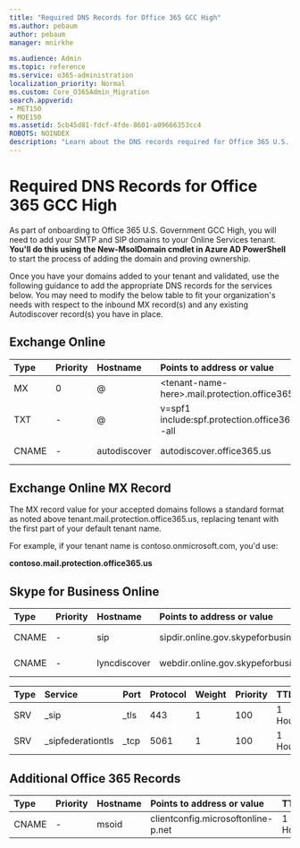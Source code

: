```yaml
---
title: "Required DNS Records for Office 365 GCC High"
ms.author: pebaum
author: pebaum
manager: mnirkhe

ms.audience: Admin
ms.topic: reference
ms.service: o365-administration
localization_priority: Normal
ms.custom: Core_O365Admin_Migration
search.appverid:
- MET150
- MOE150
ms.assetid: 5cb45d81-fdcf-4fde-8601-a09666353cc4
ROBOTS: NOINDEX
description: "Learn about the DNS records required for Office 365 U.S. Government GCC High. "
---
```


# Required DNS Records for Office 365 GCC High

As part of onboarding to Office 365 U.S. Government GCC High, you will need to add your SMTP and SIP domains to your Online Services tenant. **You'll do this using the New-MsolDomain cmdlet in Azure AD PowerShell** to start the process of adding the domain and proving ownership. 
  
Once you have your domains added to your tenant and validated, use the following guidance to add the appropriate DNS records for the services below. You may need to modify the below table to fit your organization's needs with respect to the inbound MX record(s) and any existing Autodiscover record(s) you have in place.
  
## Exchange Online

|**Type**|**Priority**|**Hostname**|**Points to address or value**|**TTL**|
|:-----|:-----|:-----|:-----|:-----|
|MX  <br/> |0  <br/> |@  <br/> |\<tenant-name-here\>.mail.protection.office365.us  <br/> |1 Hour  <br/> |
|TXT  <br/> |-  <br/> |@  <br/> |v=spf1 include:spf.protection.office365.us -all  <br/> |1 Hour  <br/> |
|CNAME  <br/> |-  <br/> |autodiscover  <br/> |autodiscover.office365.us  <br/> |1 Hour  <br/> |
   
## Exchange Online MX Record

The MX record value for your accepted domains follows a standard format as noted above tenant.mail.protection.office365.us, replacing tenant with the first part of your default tenant name. 
  
For example, if your tenant name is contoso.onmicrosoft.com, you'd use:
  
 **contoso.mail.protection.office365.us**
  
## Skype for Business Online

|**Type**|**Priority**|**Hostname**|**Points to address or value**|**TTL**|
|:-----|:-----|:-----|:-----|:-----|
|CNAME  <br/> |-  <br/> |sip  <br/> |sipdir.online.gov.skypeforbusiness.us  <br/> |1 Hour  <br/> |
|CNAME  <br/> |-  <br/> |lyncdiscover  <br/> |webdir.online.gov.skypeforbusiness.us  <br/> |1 Hour  <br/> |
   
|**Type**|**Service**|**Port**|**Protocol**|**Weight**|**Priority**|**TTL**|**Name**|**Target**|
|:-----|:-----|:-----|:-----|:-----|:-----|:-----|:-----|:-----|
|SRV  <br/> |_sip  <br/> |_tls  <br/> |443  <br/> |1  <br/> |100  <br/> |1 Hour  <br/> |@  <br/> |sipdir.online.gov.skypeforbusiness.us  <br/> |
|SRV  <br/> |_sipfederationtls  <br/> |_tcp  <br/> |5061  <br/> |1  <br/> |100  <br/> |1 Hour  <br/> |@  <br/> |sipfed.online.gov.skypeforbusiness.us  <br/> |
   
## Additional Office 365 Records

|**Type**|**Priority**|**Hostname**|**Points to address or value**|**TTL**|
|:-----|:-----|:-----|:-----|:-----|
|CNAME  <br/> |-  <br/> |msoid  <br/> |clientconfig.microsoftonline-p.net  <br/> |1 Hour  <br/> |
   

